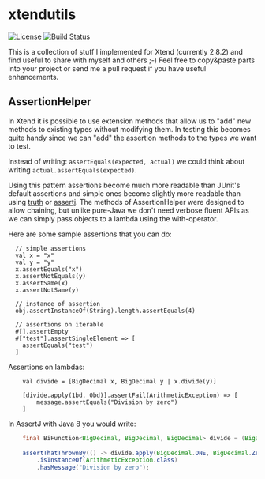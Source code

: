 xtendutils
==========

[![License](http://img.shields.io/badge/license-EPL-blue.svg?style=flat)](https://www.eclipse.org/legal/epl-v10.html)
[![Build Status](https://travis-ci.org/franzbecker/xtendutils.svg?branch=master)](https://travis-ci.org/franzbecker/xtendutils)

This is a collection of stuff I implemented for Xtend (currently 2.8.2) and find useful to share with myself and others ;-)
Feel free to copy&paste parts into your project or send me a pull request if you have useful enhancements.


AssertionHelper
---------------
In Xtend it is possible to use extension methods that allow us to "add" new methods to existing types without modifying them. 
In testing this becomes quite handy since we can "add" the assertion methods to the types we want to test.

Instead of writing: ```assertEquals(expected, actual)``` we could think about writing ```actual.assertEquals(expected)```.

Using this pattern assertions become much more readable than JUnit's default assertions and simple ones become slightly more readable than using [truth](http://google.github.io/truth) or [assertj](http://joel-costigliola.github.io/assertj/).
The methods of AssertionHelper were designed to allow chaining, but unlike pure-Java we don't need verbose fluent APIs as we can simply pass objects to a lambda using the with-operator.

Here are some sample assertions that you can do:

```xtend
  // simple assertions
  val x = "x"
  val y = "y"
  x.assertEquals("x")
  x.assertNotEquals(y)
  x.assertSame(x)
  x.assertNotSame(y)
	
  // instance of assertion
  obj.assertInstanceOf(String).length.assertEquals(4)
  
  // assertions on iterable
  #[].assertEmpty
  #["test"].assertSingleElement => [
    assertEquals("test")
  ]
```

Assertions on lambdas:
```xtend
	val divide = [BigDecimal x, BigDecimal y | x.divide(y)]
		
	[divide.apply(1bd, 0bd)].assertFail(ArithmeticException) => [
		message.assertEquals("Division by zero")
	]
```

In AssertJ with Java 8 you would write:
```java
	final BiFunction<BigDecimal, BigDecimal, BigDecimal> divide = (BigDecimal x, BigDecimal y) -> x.divide(y);
		
	assertThatThrownBy(() -> divide.apply(BigDecimal.ONE, BigDecimal.ZERO))
		.isInstanceOf(ArithmeticException.class)
		.hasMessage("Division by zero");
```
